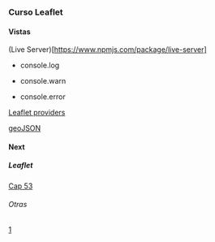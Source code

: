 ### Curso Leaflet

#### Vistas

(Live Server)[https://www.npmjs.com/package/live-server]

* console.log

* console.warn

* console.error


[Leaflet providers](https://github.com/leaflet-extras/leaflet-providers)

[geoJSON](http://geojson.io/#map=2/0/20)

#### Next

##### Leaflet

[Cap 53](https://www.udemy.com/course/leaflet-crea-mapas-interactivos-para-la-web/learn/lecture/36642688#overview)

###### Otras
[1](https://www.adictosaltrabajo.com/2016/06/22/mapas-interactivos-con-leaflet-js/)
